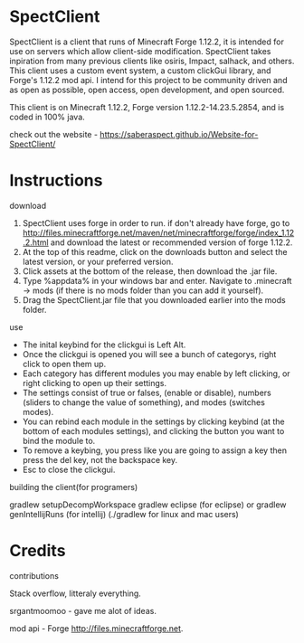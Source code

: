 # SpectClient
SpectClient is a client that runs of Minecraft Forge 1.12.2, it is intended for use on servers which allow client-side modification. SpectClient takes inpiration from many previous clients like osiris, Impact, salhack, and others. This client uses a custom event system, a custom clickGui library, and Forge's 1.12.2 mod api. I intend for this project to be community driven and as open as possible, open access, open development, and open sourced.

This client is on Minecraft 1.12.2, Forge version 1.12.2-14.23.5.2854, and is coded in 100% java.

check out the website - https://saberaspect.github.io/Website-for-SpectClient/



# Instructions
 download

1. SpectClient uses forge in order to run. if don't already have forge, go to http://files.minecraftforge.net/maven/net/minecraftforge/forge/index_1.12.2.html and download the latest or recommended version of forge 1.12.2.
2. At the top of this readme, click on the downloads button and select the latest version, or your preferred version.
3. Click assets at the bottom of the release, then download the .jar file.
4. Type %appdata% in your windows bar and enter. Navigate to .minecraft -> mods (if there is no mods folder than you can add it yourself).
5. Drag the SpectClient.jar file that you downloaded earlier into the mods folder.

use

* The inital keybind for the clickgui is Left Alt.
* Once the clickgui is opened you will see a bunch of categorys, right click to open them up.
* Each category has different modules you may enable by left clicking, or right clicking to open up their settings.
* The settings consist of true or falses, (enable or disable), numbers (sliders to change the value of something), and modes (switches modes).
* You can rebind each module in the settings by clicking keybind (at the bottom of each modules settings), and clicking the button you want to bind the module to.
* To remove a keybing, you press like you are going to assign a key then press the del key, not the backspace key.
* Esc to close the clickgui.

building the client(for programers)

gradlew setupDecompWorkspace
gradlew eclipse (for eclipse) or gradlew genIntellijRuns (for intellij)
(./gradlew for linux and mac users)

# Credits

contributions

Stack overflow, litteraly everything.

srgantmoomoo - gave me alot of ideas.

mod api - Forge http://files.minecraftforge.net.
